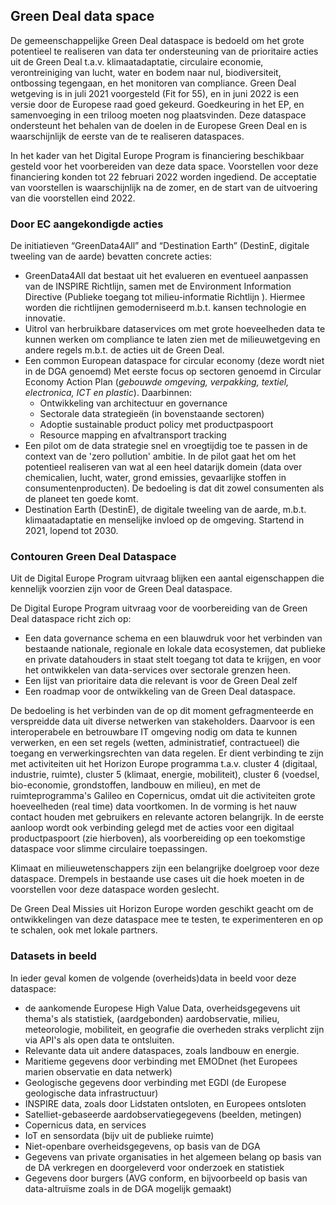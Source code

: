 ## Green Deal data space

De gemeenschappelijke Green Deal dataspace is bedoeld om het grote potentieel te realiseren van data ter ondersteuning van de prioritaire acties uit de Green Deal t.a.v. klimaatadaptatie, circulaire economie, verontreiniging van lucht, water en bodem naar nul, biodiversiteit, ontbossing tegengaan, en het monitoren van compliance. Green Deal wetgeving is in juli 2021 voorgesteld (Fit for 55), en in juni 2022 is een versie door de Europese raad goed gekeurd. Goedkeuring in het EP, en samenvoeging in een triloog moeten nog plaatsvinden.
Deze dataspace ondersteunt het behalen van de doelen in de Europese Green Deal en is waarschijnlijk de eerste van de te realiseren dataspaces.

In het kader van het Digital Europe Program is financiering beschikbaar gesteld voor het voorbereiden van deze data space. Voorstellen voor deze financiering konden tot 22 februari 2022 worden ingediend. De acceptatie van voorstellen is waarschijnlijk na de zomer, en de start van de uitvoering van die voorstellen eind 2022.  

### Door EC aangekondigde acties
De initiatieven “GreenData4All” and “Destination Earth”  (DestinE, digitale tweeling van de aarde)  bevatten concrete acties:

* GreenData4All dat bestaat uit het evalueren en eventueel aanpassen van de INSPIRE Richtlijn, samen met de Environment Information Directive (Publieke toegang tot milieu-informatie Richtlijn ). Hiermee worden die richtlijnen gemoderniseerd m.b.t. kansen technologie en innovatie.
* Uitrol van herbruikbare dataservices om met grote hoeveelheden data te kunnen werken om compliance te laten zien met de milieuwetgeving en andere regels m.b.t. de acties uit de Green Deal.
* Een common European dataspace for circular economy (deze wordt niet in de DGA genoemd) Met eerste focus op sectoren genoemd in Circular Economy Action Plan (_gebouwde omgeving, verpakking, textiel, electronica, ICT en plastic_). Daarbinnen:
	* Ontwikkeling van architectuur en governance 
	* Sectorale data strategieën (in bovenstaande sectoren) 
	* Adoptie sustainable product policy met productpaspoort 
	* Resource mapping en afvaltransport tracking
* Een pilot om de data strategie snel en vroegtijdig toe te passen in de context van de 'zero pollution' ambitie. In de pilot gaat het om het potentieel realiseren van wat al een heel datarijk domein (data over chemicalien, lucht, water, grond emissies, gevaarlijke stoffen in consumentenproducten). De bedoeling is dat dit zowel consumenten als de planeet ten goede komt.
* Destination Earth (DestinE), de digitale tweeling van de aarde, m.b.t. klimaatadaptatie en menselijke invloed op de omgeving. Startend in 2021, lopend tot 2030.

### Contouren Green Deal Dataspace
Uit de Digital Europe Program uitvraag blijken een aantal eigenschappen die kennelijk voorzien zijn voor de Green Deal dataspace.

De Digital Europe Program uitvraag voor de voorbereiding van de Green Deal dataspace richt zich op:
- Een data governance schema en een blauwdruk voor het verbinden van bestaande nationale, regionale en lokale data ecosystemen, dat publieke en private datahouders in staat stelt toegang tot data te krijgen, en voor het ontwikkelen van data-services over sectorale grenzen heen.
- Een lijst van prioritaire data die relevant is voor de Green Deal zelf
- Een roadmap voor de ontwikkeling van de Green Deal dataspace.

De bedoeling is het verbinden van de op dit moment gefragmenteerde en verspreidde data uit diverse netwerken van stakeholders. Daarvoor is een interoperabele en betrouwbare IT omgeving nodig om data te kunnen verwerken, en een set regels (wetten, administratief, contractueel) die toegang en verwerkingsrechten van data regelen. Er dient verbinding te zijn met activiteiten uit het Horizon Europe programma t.a.v. cluster 4 (digitaal, industrie, ruimte), cluster 5 (klimaat, energie, mobiliteit), cluster 6 (voedsel, bio-economie, grondstoffen, landbouw en milieu), en met de ruimteprogramma's Galileo en Copernicus, omdat uit die activiteiten grote hoeveelheden (real time) data voortkomen. In de vorming is het nauw contact houden met gebruikers en relevante actoren belangrijk. 
In de eerste aanloop wordt ook verbinding gelegd met de acties voor een digitaal productpaspoort (zie hierboven), als voorbereiding op een toekomstige dataspace voor slimme circulaire toepassingen.

Klimaat en milieuwetenschappers zijn een belangrijke doelgroep voor deze dataspace. Drempels in bestaande use cases uit die hoek moeten in de voorstellen voor deze dataspace worden geslecht.

De Green Deal Missies uit Horizon Europe worden geschikt geacht om de ontwikkelingen van deze dataspace mee te testen, te experimenteren en op te schalen, ook met lokale partners.

### Datasets in beeld
In ieder geval komen de volgende (overheids)data in beeld voor deze dataspace:
- de aankomende Europese High Value Data, overheidsgegevens uit thema's als statistiek, (aardgebonden) aardobservatie, milieu, meteorologie, mobiliteit, en geografie die overheden straks verplicht zijn via API's als open data te ontsluiten.
- Relevante data uit andere dataspaces, zoals landbouw en energie.
- Maritieme gegevens door verbinding met EMODnet (het Europees marien observatie en data netwerk)
- Geologische gegevens door verbinding met EGDI (de Europese geologische data infrastructuur)
- INSPIRE data, zoals door Lidstaten ontsloten, en Europees ontsloten
- Satelliet-gebaseerde aardobservatiegegevens (beelden, metingen)
- Copernicus data, en services
- IoT en sensordata (bijv uit de publieke ruimte)
- Niet-openbare overheidsgegevens, op basis van de DGA
- Gegevens van private organisaties in het algemeen belang op basis van de DA verkregen en doorgeleverd voor onderzoek en statistiek
- Gegevens door burgers (AVG conform, en bijvoorbeeld op basis van data-altruïsme zoals in de DGA mogelijk gemaakt)

